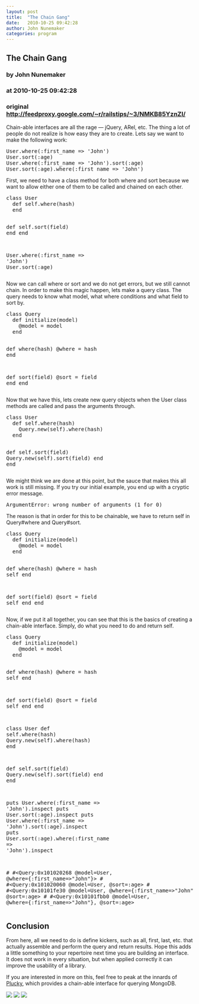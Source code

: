 ```yaml
---
layout: post
title:  "The Chain Gang"
date:   2010-10-25 09:42:28
author: John Nunemaker
categories: program
---
```


## The Chain Gang
### by John Nunemaker
### at 2010-10-25 09:42:28
### original <http://feedproxy.google.com/~r/railstips/~3/NMKB85YznZI/>

<p>Chain-able interfaces are all the rage — jQuery, ARel, etc. The thing a lot of people do not realize is how easy they are to create. Lets say we want to make the following work:</p>
<div><div>
  <div><pre><span>User</span>.where(<span>:first_name</span> =&gt; <span><span>'</span><span>John</span><span>'</span></span>)
<span>User</span>.sort(<span>:age</span>)
<span>User</span>.where(<span>:first_name</span> =&gt; <span><span>'</span><span>John</span><span>'</span></span>).sort(<span>:age</span>)
<span>User</span>.sort(<span>:age</span>).where(<span>:first_name</span> =&gt; <span><span>'</span><span>John</span><span>'</span></span>)</pre></div>
</div>
</div><p>First, we need to have a class method for both where and sort because we want to allow either one of them to be called and chained on each other.</p>
<div><div>
  <div><pre><span>class</span> <span>User</span>
  <span>def</span> <span>self</span>.<span>where</span>(hash)
  <span>end</span>

  <span>def</span> <span>self</span>.<span>sort</span>(field)
  <span>end</span>
<span>end</span>

<span>User</span>.where(<span>:first_name</span> =&gt; <span><span>'</span><span>John</span><span>'</span></span>)
<span>User</span>.sort(<span>:age</span>)</pre></div>
</div>
</div><p>Now we can call where or sort and we do not get errors, but we still cannot chain. In order to make this magic happen, lets make a query class. The query needs to know what model, what where conditions and what field to sort by.</p>
<div><div>
  <div><pre><span>class</span> <span>Query</span>
  <span>def</span> <span>initialize</span>(model)
    <span>@model</span> = model
  <span>end</span>

  <span>def</span> <span>where</span>(hash)
    <span>@where</span> = hash
  <span>end</span>

  <span>def</span> <span>sort</span>(field)
    <span>@sort</span> = field
  <span>end</span>
<span>end</span></pre></div>
</div>
</div><p>Now that we have this, lets create new query objects when the User class methods are called and pass the arguments through.</p>
<div><div>
  <div><pre><span>class</span> <span>User</span>
  <span>def</span> <span>self</span>.<span>where</span>(hash)
    <span>Query</span>.new(<span>self</span>).where(hash)
  <span>end</span>

  <span>def</span> <span>self</span>.<span>sort</span>(field)
    <span>Query</span>.new(<span>self</span>).sort(field)
  <span>end</span>
<span>end</span></pre></div>
</div>
</div><p>We might think we are done at this point, but the sauce that makes this all work is still missing. If you try our initial example, you end up with a cryptic error message.</p>
<pre>ArgumentError: wrong number of arguments (1 for 0)</pre>
<p>The reason is that in order for this to be chainable, we have to return self in Query#where and Query#sort.</p>
<div><div>
  <div><pre><span>class</span> <span>Query</span>
  <span>def</span> <span>initialize</span>(model)
    <span>@model</span> = model
  <span>end</span>

  <span>def</span> <span>where</span>(hash)
    <span>@where</span> = hash
    <span>self</span>
  <span>end</span>

  <span>def</span> <span>sort</span>(field)
    <span>@sort</span> = field
    <span>self</span>
  <span>end</span>
<span>end</span></pre></div>
</div>
</div><p>Now, if we put it all together, you can see that this is the basics of creating a chain-able interface. Simply, do what you need to do and return self.</p>
<div><div>
  <div><pre><span>class</span> <span>Query</span>
  <span>def</span> <span>initialize</span>(model)
    <span>@model</span> = model
  <span>end</span>

  <span>def</span> <span>where</span>(hash)
    <span>@where</span> = hash
    <span>self</span>
  <span>end</span>

  <span>def</span> <span>sort</span>(field)
    <span>@sort</span> = field
    <span>self</span>
  <span>end</span>
<span>end</span>

<span>class</span> <span>User</span>
  <span>def</span> <span>self</span>.<span>where</span>(hash)
    <span>Query</span>.new(<span>self</span>).where(hash)
  <span>end</span>

  <span>def</span> <span>self</span>.<span>sort</span>(field)
    <span>Query</span>.new(<span>self</span>).sort(field)
  <span>end</span>
<span>end</span>

puts <span>User</span>.where(<span>:first_name</span> =&gt; <span><span>'</span><span>John</span><span>'</span></span>).inspect
puts <span>User</span>.sort(<span>:age</span>).inspect
puts <span>User</span>.where(<span>:first_name</span> =&gt; <span><span>'</span><span>John</span><span>'</span></span>).sort(<span>:age</span>).inspect
puts <span>User</span>.sort(<span>:age</span>).where(<span>:first_name</span> =&gt; <span><span>'</span><span>John</span><span>'</span></span>).inspect

<span># #&lt;Query:0x101020268 @model=User, @where={:first_name=&gt;&quot;John&quot;}&gt;</span>
<span># #&lt;Query:0x101020060 @model=User, @sort=:age&gt;</span>
<span># #&lt;Query:0x10101fe30 @model=User, @where={:first_name=&gt;&quot;John&quot;}, @sort=:age&gt;</span>
<span># #&lt;Query:0x10101fbb0 @model=User, @where={:first_name=&gt;&quot;John&quot;}, @sort=:age&gt;</span></pre></div>
</div>
</div><h2>Conclusion</h2>
<p>From here, all we need to do is define kickers, such as all, first, last, etc. that actually assemble and perform the query and return results. Hope this adds a little something to your repertoire next time you are building an interface. It does not work in every situation, but when applied correctly it can improve the usability of a library.</p>
<p>If you are interested in more on this, feel free to peak at the innards of <a href="http://github.com/jnunemaker/plucky">Plucky</a>, which provides a chain-able interface for querying MongoDB.</p><div>
<a href="http://feeds.feedburner.com/~ff/railstips?a=NMKB85YznZI:jKLyYK-dBPk:yIl2AUoC8zA"><img src="http://feeds.feedburner.com/~ff/railstips?d=yIl2AUoC8zA" border="0"></a> <a href="http://feeds.feedburner.com/~ff/railstips?a=NMKB85YznZI:jKLyYK-dBPk:dnMXMwOfBR0"><img src="http://feeds.feedburner.com/~ff/railstips?d=dnMXMwOfBR0" border="0"></a> <a href="http://feeds.feedburner.com/~ff/railstips?a=NMKB85YznZI:jKLyYK-dBPk:7Q72WNTAKBA"><img src="http://feeds.feedburner.com/~ff/railstips?d=7Q72WNTAKBA" border="0"></a>
</div><img src="http://feeds.feedburner.com/~r/railstips/~4/NMKB85YznZI" height="1" width="1">